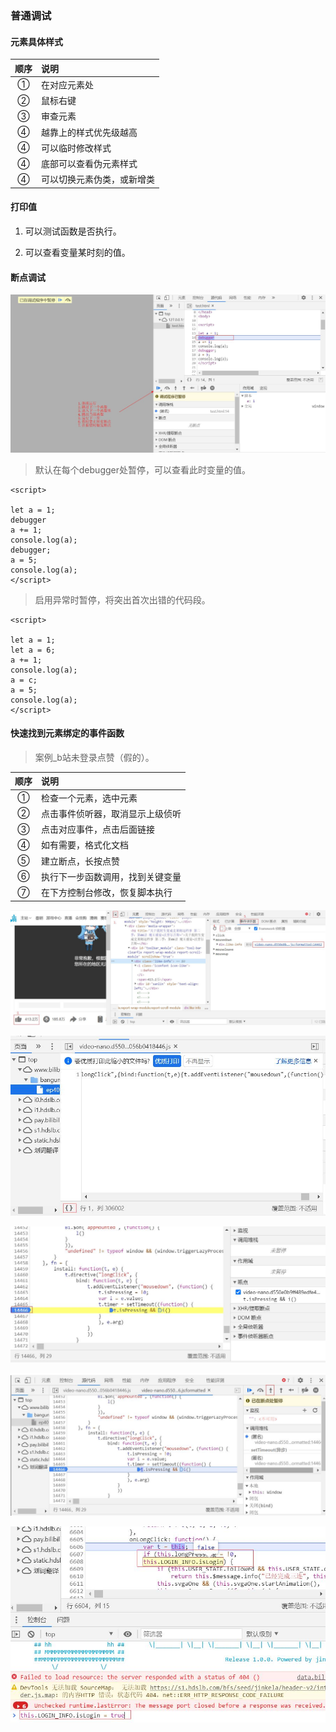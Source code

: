 ### 普通调试  

#### 元素具体样式

顺序 | 说明
:-: | :- 
① | 在对应元素处
② | 鼠标右键
③ | 审查元素  
④ | 越靠上的样式优先级越高
④ | 可以临时修改样式
④ | 底部可以查看伪元素样式  
④ | 可以切换元素伪类，或新增类  

#### 打印值  

1. 可以测试函数是否执行。  

2. 可以查看变量某时刻的值。  

#### 断点调试  

![断点调试](./img/断点调试.jpg)  

> 默认在每个debugger处暂停，可以查看此时变量的值。  
```
<script>    

let a = 1;
debugger
a += 1;
console.log(a);
debugger;
a = 5;
console.log(a);
</script> 
```

> 启用异常时暂停，将突出首次出错的代码段。  
```
<script>    

let a = 1;
let a = 6;
a += 1;
console.log(a);
a = c;
a = 5;
console.log(a);
</script>  
```


#### 快速找到元素绑定的事件函数    
> 案例_b站未登录点赞（假的）。

顺序 | 说明
:-: | :- 
① | 检查一个元素，选中元素
② | 点击事件侦听器，取消显示上级侦听
③ | 点击对应事件，点击后面链接  
④ | 如有需要，格式化文档
⑤ | 建立断点，长按点赞
⑥ | 执行下一步函数调用，找到关键变量  
⑦ | 在下方控制台修改，恢复脚本执行 

![找到元素绑定的事件函数1](./img/找到元素绑定的事件函数1.jpg)  

![找到元素绑定的事件函数2](./img/找到元素绑定的事件函数2.jpg)  

![找到元素绑定的事件函数3](./img/找到元素绑定的事件函数3.jpg)  

![找到元素绑定的事件函数4](./img/找到元素绑定的事件函数4.jpg)  

![找到元素绑定的事件函数5](./img/找到元素绑定的事件函数5.jpg)  














